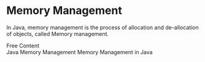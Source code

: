 # Memory Management

In Java, memory management is the process of allocation and de-allocation of objects, called Memory management.

<ResourceGroupTitle>Free Content</ResourceGroupTitle>   
<BadgeLink colorScheme='yellow' badgeText='Read' href='https://www.geeksforgeeks.org/java-memory-management/'>Java Memory Management</BadgeLink>
<BadgeLink colorScheme='yellow' badgeText='Read' href='https://www.javatpoint.com/memory-management-in-java'>Memory Management in Java</BadgeLink>